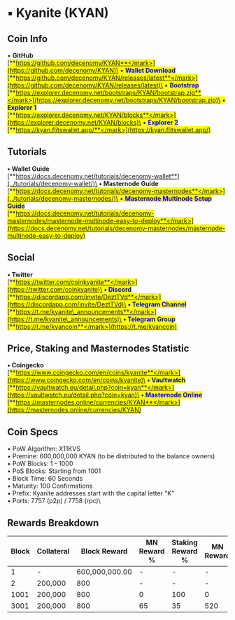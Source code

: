 # ▪ Kyanite (KYAN)

## Coin Info

• **GitHub**\
[<mark style="color:blue;">**https://github.com/decenomy/KYAN**</mark>](https://github.com/decenomy/KYAN)\
• **Wallet Download**\
[<mark style="color:blue;">**https://github.com/decenomy/KYAN/releases/latest**</mark>](https://github.com/decenomy/KYAN/releases/latest)\
• **Bootstrap**\
[<mark style="color:blue;">**https://explorer.decenomy.net/bootstraps/KYAN/bootstrap.zip**</mark>](https://explorer.decenomy.net/bootstraps/KYAN/bootstrap.zip)\
• **Explorer 1** \
[<mark style="color:blue;">**https://explorer.decenomy.net/KYAN/blocks**</mark>](https://explorer.decenomy.net/KYAN/blocks)\
• **Explorer 2**\
[<mark style="color:blue;">**https://kyan.flitswallet.app/**</mark>](https://kyan.flitswallet.app/)

## Tutorials

**• Wallet Guide**\
[**https://docs.decenomy.net/tutorials/decenomy-wallet**](../tutorials/decenomy-wallet/)\
**• Masternode Guide**\
[<mark style="color:blue;">**https://docs.decenomy.net/tutorials/decenomy-masternodes**</mark>](../tutorials/decenomy-masternodes/)\
• **Masternode Multinode Setup Guide**\
[<mark style="color:blue;">**https://docs.decenomy.net/tutorials/decenomy-masternodes/masternode-multinode-easy-to-deploy**</mark>](https://docs.decenomy.net/tutorials/decenomy-masternodes/masternode-multinode-easy-to-deploy)

## Social

**• Twitter**\
[<mark style="color:blue;">**https://twitter.com/coinkyanite**</mark>](https://twitter.com/coinkyanite)\
**• Discord**\
[<mark style="color:blue;">**https://discordapp.com/invite/DeztTVd**</mark>](https://discordapp.com/invite/DeztTVd)\
**• Telegram Channel**\
[<mark style="color:blue;">**https://t.me/kyanite\_announcements**</mark>](https://t.me/kyanite\_announcements)\
**• Telegram Group**\
[<mark style="color:blue;">**https://t.me/kyancoin**</mark>](https://t.me/kyancoin)

## Price, Staking and Masternodes Statistic

**• Coingecko**\
[<mark style="color:blue;">**https://www.coingecko.com/en/coins/kyanite**</mark>](https://www.coingecko.com/en/coins/kyanite)\
**• Vaultwatch**\
[<mark style="color:blue;">**https://vaultwatch.eu/detail.php?coin=kyan**</mark>](https://vaultwatch.eu/detail.php?coin=kyan)\
**• Masternode Online**\
[<mark style="color:blue;">**https://masternodes.online/currencies/KYAN**</mark>](https://masternodes.online/currencies/KYAN)

## Coin Specs

• PoW Algorithm: X11KVS\
• Premine: 600,000,000 KYAN (to be distributed to the balance owners)\
• PoW Blocks: 1 - 1000\
• PoS Blocks: Starting from 1001\
• Block Time: 60 Seconds\
• Maturity: 100 Confirmations\
• Prefix: Kyanite addresses start with the capital letter "K"\
• Ports: 7757 (p2p) / 7758 (rpc)\


## Rewards Breakdown

| Block | Collateral | Block Reward   | MN Reward % | Staking Reward % | MN Reward | Staker Reward |
| ----- | ---------- | -------------- | ----------- | ---------------- | --------- | ------------- |
| 1     | -          | 600,000,000.00 | -           | -                | -         | -             |
| 2     | 200,000    | 800            | -           | -                | -         | -             |
| 1001  | 200,000    | 800            | 0           | 100              | 0         | 800           |
| 3001  | 200,000    | 800            | 65          | 35               | 520       | 280           |
